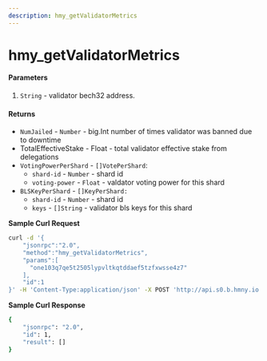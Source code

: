 ```yaml
---
description: hmy_getValidatorMetrics
---
```


# hmy\_getValidatorMetrics

#### Parameters

1. `String` - validator bech32 address.

#### Returns

* `NumJailed` - `Number` - big.Int number of times validator was banned due to downtime
* TotalEffectiveStake - Float - total validator effective stake from delegations
* `VotingPowerPerShard` - `[]VotePerShard`:
  * `shard-id` - `Number` - shard id
  * `voting-power` - `Float` - valdator voting power for this shard
* `BLSKeyPerShard` - `[]KeyPerShard:`
  * `shard-id` - `Number` - shard id
  * `keys` - `[]String` - validator bls keys for this shard

**Sample Curl Request**

```bash
curl -d '{
    "jsonrpc":"2.0",
    "method":"hmy_getValidatorMetrics",
    "params":[
      "one103q7qe5t2505lypvltkqtddaef5tzfxwsse4z7"
    ],
    "id":1
}' -H 'Content-Type:application/json' -X POST 'http://api.s0.b.hmny.io'
```

**Sample Curl Response**

```bash
{
    "jsonrpc": "2.0",
    "id": 1,
    "result": []
}
```

